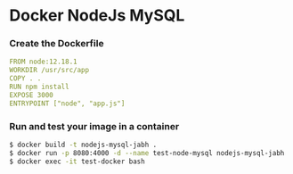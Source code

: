 # Docker NodeJs MySQL

### Create the Dockerfile

```yml
FROM node:12.18.1
WORKDIR /usr/src/app
COPY . .
RUN npm install
EXPOSE 3000
ENTRYPOINT ["node", "app.js"]
```
### Run and test your image in a container

```sh
$ docker build -t nodejs-mysql-jabh .
$ docker run -p 8080:4000 -d --name test-node-mysql nodejs-mysql-jabh
$ docker exec -it test-docker bash
```
